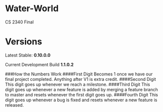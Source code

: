 # Water-World
CS 2340 Final

Versions
========
Latest Stable: **0.10.0.0**

Current Development Build **1.1.0.2**

###How the Numbers Work
####First Digit
Becomes 1 once we have our final project completed. Anything after V1 is extra credit.
####Second Digit
This digit goes up whenever we reach a milestone.
####Third Digit
This digit goes up whenever a new feature is added by merging a feature branch to master and resets whenever the first digit goes up.
####Fourth Digit
This digit goes up whenever a bug is fixed and resets whenever a new feature is released.
